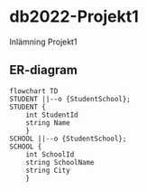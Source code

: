# db2022-Projekt1
Inlämning Projekt1

## ER-diagram
```mermaid
flowchart TD
STUDENT ||--o {StudentSchool};
STUDENT {
	int StudentId
	string Name
	}
SCHOOL ||--o {StudentSchool};
SCHOOL {
	int SchoolId
	string SchoolName
	string City
	}
```
